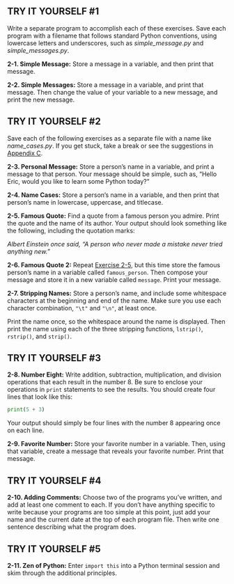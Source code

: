  

  

TRY IT YOURSELF \#1
-------------------

Write a separate program to accomplish each of these exercises. Save
each program with a filename that follows standard Python conventions,
using lowercase letters and underscores, such as *simple_message.py* and
*simple_messages.py*.

<span id="ch2exe1"></span>**2-1. Simple Message:** Store a message in a
variable, and then print that message.

<span id="ch2exe2"></span>**2-2. Simple Messages:** Store a message in a
variable, and print that message. Then change the value of your variable
to a new message, and print the new message.

  

TRY IT YOURSELF \#2
-------------------

Save each of the following exercises as a separate file with a name like
*name_cases.py*. If you get stuck, take a break or see the suggestions
in [Appendix C](app03.html#app03).

<span id="ch2exe3"></span>**2-3. Personal Message:** Store a person’s
name in a variable, and print a message to that person. Your message
should be simple, such as, “Hello Eric, would you like to learn some
Python today?”

<span id="ch2exe4"></span>**2-4. Name Cases:** Store a person’s name in
a variable, and then print that person’s name in lowercase, uppercase,
and titlecase.

<span id="ch2exe5"></span>**2-5. Famous Quote:** Find a quote from a
famous person you admire. Print the quote and the name of its author.
Your output should look something like the following, including the
quotation marks:

*Albert Einstein once said, “A person who never made a mistake never
tried anything new.”*

<span id="ch2exe6"></span>**2-6. Famous Quote 2:** Repeat [Exercise
2-5](#ch2exe5), but this time store the famous person’s name in a
variable called `famous_person`. Then compose your message and store it
in a new variable called `message`. Print your message.

<span id="ch2exe7"></span>**2-7. Stripping Names:** Store a person’s
name, and include some whitespace characters at the beginning and end of
the name. Make sure you use each character combination, `"\t"` and
`"\n"`, at least once.

Print the name once, so the whitespace around the name is displayed.
Then print the name using each of the three stripping functions,
`lstrip()`, `rstrip()`, and `strip()`.

  

<span id="page_33"></span>

TRY IT YOURSELF \#3
-------------------

<span id="ch2exe8"></span>**2-8. Number Eight:** Write addition,
subtraction, multiplication, and division operations that each result in
the number 8. Be sure to enclose your operations in `print` statements
to see the results. You should create four lines that look like this:

``` python
print(5 + 3)
```

Your output should simply be four lines with the number 8 appearing once
on each line.

<span id="ch2exe9"></span>**2-9. Favorite Number:** Store your favorite
number in a variable. Then, using that variable, create a message that
reveals your favorite number. Print that message.

  

TRY IT YOURSELF \#4
-------------------

<span id="ch2exe10"></span>**2-10. Adding Comments:** Choose two of the
programs you’ve written, and add at least one comment to each. If you
don’t have anything specific to write because your programs are too
simple at this point, just add your name and the current date at the top
of each program file. Then write one sentence describing what the
program does.

  

TRY IT YOURSELF \#5
-------------------

<span id="ch2exe11"></span>**2-11. Zen of Python:** Enter `import this`
into a Python terminal session and skim through the additional
principles.

